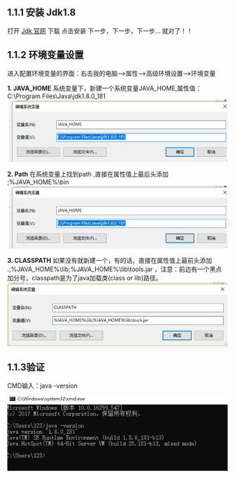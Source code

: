 ## 1.1.1 安装 Jdk1.8
打开 [Jdk 官网](http://www.oracle.com/technetwork/java/javase/downloads/jdk8-downloads-2133151.html) 下载
点击安装 下一步，下一步，下一步… 就对了！！

## 1.1.2 环境变量设置
进入配置环境变量的界面：右击我的电脑–>属性–>高级环境设置–>环境变量

**1. JAVA_HOME**
系统变量下，新建一个系统变量JAVA_HOME,属性值：C:\Program Files\Java\jdk1.8.0_181 
![](./img/jdk1.png)

**2. Path**
在系统变量上找到path ,直接在属性值上最后头添加 ;%JAVA_HOME%\bin 
![](./img/jdk1.png)

**3. CLASSPATH** 
如果没有就新建一个，有的话，直接在属性值上最前头添加 .;%JAVA_HOME%\lib;%JAVA_HOME%\lib\tools.jar ，注意：前边有一个黑点加分号，classpath是为了java加载类(class or lib)路径。
![](./img/jdk3.png)

## 1.1.3验证
CMD输入：java -version 

![](./img/jdk4.png)
